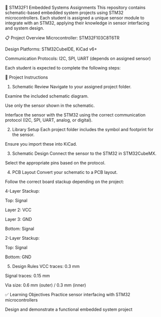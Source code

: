 🧪 STM32F1 Embedded Systems Assignments
This repository contains schematic-based embedded system projects using STM32 microcontrollers. Each student is assigned a unique sensor module to integrate with an STM32, applying their knowledge in sensor interfacing and system design.

📋 Project Overview
Microcontroller: STM32F103C8T6TR

Design Platforms: STM32CubeIDE, KiCad v6+

Communication Protocols: I2C, SPI, UART (depends on assigned sensor)

Each student is expected to complete the following steps:

🔧 Project Instructions
1. Schematic Review
Navigate to your assigned project folder.

Examine the included schematic diagram.

Use only the sensor shown in the schematic.

Interface the sensor with the STM32 using the correct communication protocol (I2C, SPI, UART, analog, or digital).

2. Library Setup
Each project folder includes the symbol and footprint for the sensor.

Ensure you import these into KiCad.

3. Schematic Design
Connect the sensor to the STM32 in STM32CubeMX.

Select the appropriate pins based on the protocol.

4. PCB Layout
Convert your schematic to a PCB layout.

Follow the correct board stackup depending on the project:

4-Layer Stackup:

Top: Signal

Layer 2: VCC

Layer 3: GND

Bottom: Signal

2-Layer Stackup:

Top: Signal

Bottom: GND

5. Design Rules
VCC traces: 0.3 mm

Signal traces: 0.15 mm

Via size: 0.6 mm (outer) / 0.3 mm (inner)

✅ Learning Objectives
Practice sensor interfacing with STM32 microcontrollers

Design and demonstrate a functional embedded system project